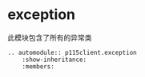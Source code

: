 # exception

此模块包含了所有的异常类

```{eval-rst}
.. automodule:: p115client.exception
    :show-inheritance:
    :members:
```
